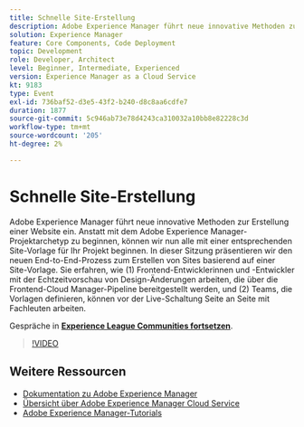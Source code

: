 ```yaml
---
title: Schnelle Site-Erstellung
description: Adobe Experience Manager führt neue innovative Methoden zur Erstellung einer Website ein. Anstatt mit dem Adobe Experience Manager-Projektarchetyp zu beginnen, können wir nun alle mit einer entsprechenden Site-Vorlage für Ihr Projekt beginnen. In dieser Sitzung präsentieren wir den neuen End-to-End-Prozess zum Erstellen von Sites basierend auf einer Site-Vorlage. Sie erfahren, wie (1) Frontend-Entwicklerinnen und -Entwickler mit der Echtzeitvorschau von Design-Änderungen arbeiten, die über die Frontend-Cloud Manager-Pipeline bereitgestellt werden, und (2) Teams, die Vorlagen definieren, können vor der Live-Schaltung Seite an Seite mit Fachleuten arbeiten.
solution: Experience Manager
feature: Core Components, Code Deployment
topic: Development
role: Developer, Architect
level: Beginner, Intermediate, Experienced
version: Experience Manager as a Cloud Service
kt: 9183
type: Event
exl-id: 736baf52-d3e5-43f2-b240-d8c8aa6cdfe7
duration: 1877
source-git-commit: 5c946ab73e78d4243ca310032a10bb8e82228c3d
workflow-type: tm+mt
source-wordcount: '205'
ht-degree: 2%

---
```


# Schnelle Site-Erstellung

Adobe Experience Manager führt neue innovative Methoden zur Erstellung einer Website ein. Anstatt mit dem Adobe Experience Manager-Projektarchetyp zu beginnen, können wir nun alle mit einer entsprechenden Site-Vorlage für Ihr Projekt beginnen. In dieser Sitzung präsentieren wir den neuen End-to-End-Prozess zum Erstellen von Sites basierend auf einer Site-Vorlage. Sie erfahren, wie (1) Frontend-Entwicklerinnen und -Entwickler mit der Echtzeitvorschau von Design-Änderungen arbeiten, die über die Frontend-Cloud Manager-Pipeline bereitgestellt werden, und (2) Teams, die Vorlagen definieren, können vor der Live-Schaltung Seite an Seite mit Fachleuten arbeiten.

Gespräche in **[Experience League Communities fortsetzen](https://adobe.ly/2Y4sJMf)**.

>[!VIDEO](https://video.tv.adobe.com/v/337721/?quality=12&learn=on&hidetitle=true)

## Weitere Ressourcen

- [Dokumentation zu Adobe Experience Manager](https://experienceleague.adobe.com/docs/experience-manager-cloud-service.html?lang=de)
- [Übersicht über Adobe Experience Manager Cloud Service](https://experienceleague.adobe.com/docs/experience-manager-cloud-service/overview/home.html?lang=de)
- [Adobe Experience Manager-Tutorials](https://experienceleague.adobe.com/docs/experience-manager-tutorials.html?lang=de)
